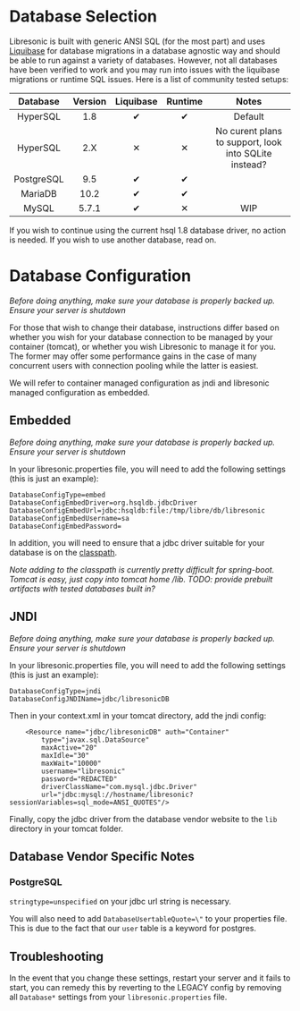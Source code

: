 # Database Selection

Libresonic is built with generic ANSI SQL (for the most part) and uses [Liquibase](http://www.liquibase.org/) 
for database migrations in a database agnostic way and should be
able to run against a variety of databases. However, not all databases have been verified to 
work and you may run into issues with the liquibase migrations or runtime SQL issues. Here is 
a list of community tested setups:

| Database   | Version | Liquibase | Runtime | Notes  |
|:----------:|:-------:|:---------:|:-------:|:------:|
| HyperSQL   | 1.8     | ✔         | ✔       | Default|
| HyperSQL   | 2.X     | ✕         | ✕       | No curent plans to support, look into SQLite instead? |
| PostgreSQL | 9.5     | ✔         | ✔       |        |
| MariaDB    | 10.2    | ✔         | ✔       |        |
| MySQL      | 5.7.1   | ✔         | ✕       | WIP    |

If you wish to continue using the current hsql 1.8 database driver, no action is needed. If you wish to use another
database, read on.

# Database Configuration

*Before doing anything, make sure your database is properly backed up. Ensure your server is shutdown*

For those that wish to change their database, instructions differ based on
whether you wish for your database connection to be managed by your container (tomcat),
or whether you wish Libresonic to manage it for you. The former may offer some performance 
gains in the case of many concurrent users with connection pooling while the latter is easiest.

We will refer to container managed configuration as jndi and libresonic managed configuration as embedded.

## Embedded
*Before doing anything, make sure your database is properly backed up. Ensure your server is shutdown*

In your libresonic.properties file, you will need to add the following settings (this is just an example):

```
DatabaseConfigType=embed
DatabaseConfigEmbedDriver=org.hsqldb.jdbcDriver
DatabaseConfigEmbedUrl=jdbc:hsqldb:file:/tmp/libre/db/libresonic
DatabaseConfigEmbedUsername=sa
DatabaseConfigEmbedPassword=
```

In addition, you will need to ensure that a jdbc driver suitable for your
database is on the
[classpath](https://docs.oracle.com/javase/8/docs/technotes/tools/windows/classpath.html).

*Note adding to the classpath is currently pretty difficult for spring-boot. Tomcat is easy, just copy into tomcat home 
/lib. TODO: provide prebuilt artifacts with tested databases built in?*

## JNDI
*Before doing anything, make sure your database is properly backed up. Ensure your server is shutdown*

In your libresonic.properties file, you will need to add the following settings (this is just an example):

```
DatabaseConfigType=jndi
DatabaseConfigJNDIName=jdbc/libresonicDB
```

Then in your context.xml in your tomcat directory, add the jndi config:

```
    <Resource name="jdbc/libresonicDB" auth="Container"
        type="javax.sql.DataSource"
        maxActive="20"
        maxIdle="30"
        maxWait="10000"
        username="libresonic"
        password="REDACTED"
        driverClassName="com.mysql.jdbc.Driver"
        url="jdbc:mysql://hostname/libresonic?sessionVariables=sql_mode=ANSI_QUOTES"/>

```

Finally, copy the jdbc driver from the database vendor website to the `lib` directory in your tomcat folder.

## Database Vendor Specific Notes

### PostgreSQL

`stringtype=unspecified` on your jdbc url string is necessary.

You will also need to add `DatabaseUsertableQuote=\"` to your properties
file. This is due to the fact that our `user` table is a keyword for postgres.

## Troubleshooting

In the event that you change these settings, restart your server and it fails to start, you can remedy this by reverting
to the LEGACY config by removing all `Database*` settings from your `libresonic.properties` file.
